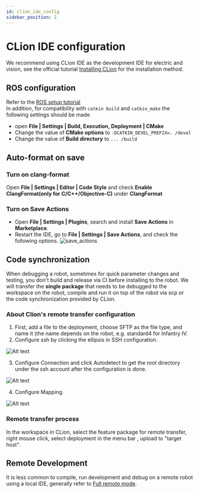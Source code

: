 ```yaml
---
id: clion_ide_config
sidebar_position: 2
---
```


# CLion IDE configuration

We recommend using CLion IDE as the development IDE for electric and vision, see the official tutorial [Installing CLion](https://www.jetbrains.com/help/clion/installation-guide.html) for the installation method.

## ROS configuration

Refer to the [ROS setup tutorial](https://www.jetbrains.com/help/clion/ros-setup-tutorial.html)  
In addition, for compatibility with `catkin build` and `catkin_make` the following settings should be made

- open **File | Settings | Build, Execution, Deployment | CMake**
- Change the value of **CMake options** to `-DCATKIN_DEVEL_PREFIX=. /devel`
- Change the value of **Build directory** to `... /build`

## Auto-format on save

### Turn on clang-format

Open **File | Settings | Editor | Code Style** and check **Enable ClangFormat(only for C/C++/Objective-C)** under **ClangFormat**

### Turn on Save Actions

- Open **File | Settings | Plugins**, search and install **Save Actions** in **Marketplace**.
- Restart the IDE, go to **File | Settings | Save Actions**, and check the following options.
  ![save_actions](https://s3.ax1x.com/2020/11/16/Dk9fXD.png)

## Code synchronization

When debugging a robot, sometimes for quick parameter changes and testing, you don't build and release via CI before installing to the robot. We will transfer the **single package** that needs to be debugged to the workspace on the robot, compile and run it on top of the robot via scp or the code synchronization provided by CLion.

### About Clion's remote transfer configuration

1. First, add a file to the deployment, choose SFTP as the file type, and name it (the name depends on the robot, e.g. standard4 for Infantry IV.
2. Configure ssh by clicking the ellipsis in SSH configuration.

![Alt text](/img/CLion_config/ssh_config.png)

3. Configure Connection and click Autodetect to get the root directory under the ssh account after the configuration is done.

![Alt text](/img/CLion_config/connection_config.png)

4. Configure Mapping.

![Alt text](/img/CLion_config/mapping_config.png)

### Remote transfer process

In the workspace in CLion, select the feature package for remote transfer, right mouse click, select deployment in the menu bar , upload to "target host".

## Remote Development

It is less common to compile, run development and debug on a remote robot using a local IDE, generally refer to [Full remote mode](https://www.jetbrains.com/help/clion/remote-projects-support.html).
